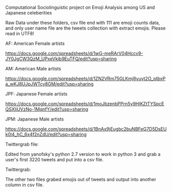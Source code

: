 Computational Sociolinguistic project on Emoji Analysis among US and Japanese celeberities

Raw Data under these folders, csv file end with 111 are emoji counts data, and only user name file are the tweets collection with extract emojis. Please read in UTF8!

AF: American Female artists

https://docs.google.com/spreadsheets/d/1wG-meRArV04Hccv9-JY0JgCW3QzM_UPxeVkib9EuTFQ/edit?usp=sharing

AM: American Male artists

https://docs.google.com/spreadsheets/d/1ZN2VRm75GLKmj8yuyt2O_ptbxPa_wKJ8UJpJWTcy8GM/edit?usp=sharing

JPF: Japanese Female artists

https://docs.google.com/spreadsheets/d/1moJbzenbPPrn5y9HlKZtTYSpcEQSXliUVzNo-1MqnfY/edit?usp=sharing

JPM: Japanese Male artists

https://docs.google.com/spreadsheets/d/1BnAx9jEugbc2buNBFeG7D5DsEUk0l4_hC_6x4f2nZdU/edit?usp=sharing

Twittergrab file: 

Edited from yanofsky's python 2.7 version to work in python 3 and grab a user's first 3220 tweets and put into a csv file.

Twittergrab:

The other two files grabed emojis out of tweets and output into another column in csv file.
